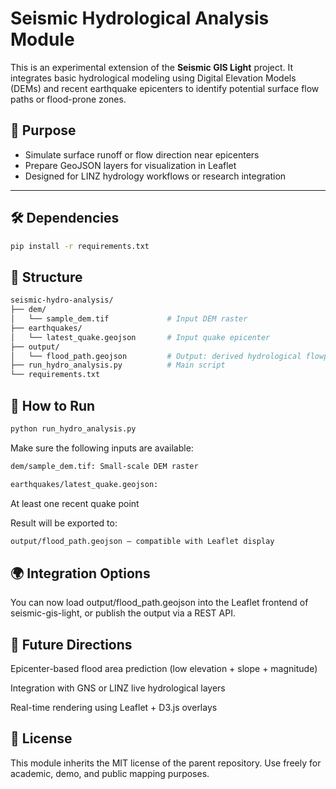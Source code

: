 # Seismic Hydrological Analysis Module

This is an experimental extension of the **Seismic GIS Light** project. It integrates basic hydrological modeling using Digital Elevation Models (DEMs) and recent earthquake epicenters to identify potential surface flow paths or flood-prone zones.

## 📌 Purpose

- Simulate surface runoff or flow direction near epicenters
- Prepare GeoJSON layers for visualization in Leaflet
- Designed for LINZ hydrology workflows or research integration

---

## 🛠️ Dependencies
```bash
pip install -r requirements.txt
```

## 📁 Structure
```bash
seismic-hydro-analysis/
├── dem/
│   └── sample_dem.tif             # Input DEM raster
├── earthquakes/
│   └── latest_quake.geojson       # Input quake epicenter
├── output/
│   └── flood_path.geojson         # Output: derived hydrological flowpaths
├── run_hydro_analysis.py          # Main script
└── requirements.txt
```

## 🚀 How to Run
```bash
python run_hydro_analysis.py
```
Make sure the following inputs are available:
```bash
dem/sample_dem.tif: Small-scale DEM raster

earthquakes/latest_quake.geojson:
```
At least one recent quake point

Result will be exported to:
```bash
output/flood_path.geojson — compatible with Leaflet display
```
## 🌍 Integration Options
You can now load output/flood_path.geojson into the Leaflet frontend of seismic-gis-light, or publish the output via a REST API.

## 🧠 Future Directions
Epicenter-based flood area prediction (low elevation + slope + magnitude)

Integration with GNS or LINZ live hydrological layers

Real-time rendering using Leaflet + D3.js overlays

## 📝 License
This module inherits the MIT license of the parent repository. Use freely for academic, demo, and public mapping purposes.
